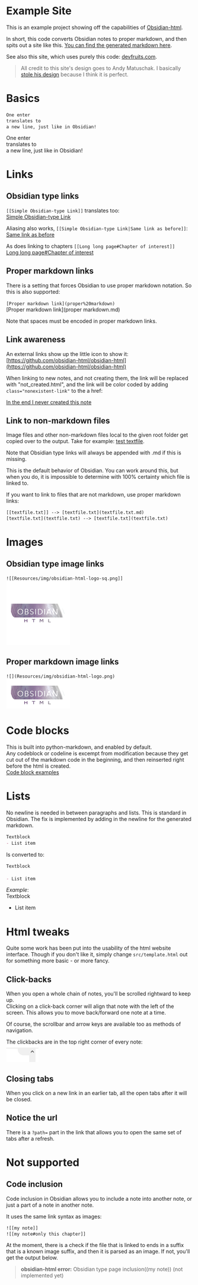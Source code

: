    
# Example Site   
   
This is an example project showing off the capabilities of [Obsidian-html](https://github.com/obsidian-html/obsidian-html).   
   
In short, this code converts Obsidian notes to proper markdown, and then spits out a site like this. [You can find the generated markdown here](https://github.com/obsidian-html/obsidian-html.github.io/tree/main/md).   
   
See also this site, which uses purely this code: [devfruits.com](https://www.devfruits.com).   
   
> All credit to this site's design goes to Andy Matuschak. I basically [stole his design](https://notes.andymatuschak.org/Evergreen_notes) because I think it is perfect.   
   
# Basics   
```
One enter
translates to
a new line, just like in Obsidian!
```
   
One enter   
translates to   
a new line, just like in Obsidian!   
   
# Links   
## Obsidian type links   
`[[Simple Obsidian-type Link]]` translates too:   
[Simple Obsidian-type Link](Simple%20Obsidian-type%20Link.md)   
   
Aliasing also works, `[[Simple Obsidian-type Link|Same link as before]]`:   
[Same link as before](Simple%20Obsidian-type%20Link.md)   
   
As does linking to chapters `[[Long long page#Chapter of interest]]`   
[Long long page#Chapter of interest](Long%20long%20page.md#chapter-of-interest)   
   
## Proper markdown links   
There is a setting that forces Obsidian to use proper markdown notation. So this is also supported:   
   
`[Proper markdown link](proper%20markdown)`   
[Proper markdown link](proper markdown.md)   
    
 Note that spaces must be encoded in proper markdown links.   
   
## Link awareness   
An external links show up the little icon to show it:   
[https://github.com/obsidian-html/obsidian-html](https://github.com/obsidian-html/obsidian-html)   
   
When linking to new notes, and not creating them, the link will be replaced with "not_created.html", and the link will be color coded by adding `class="nonexistent-link"` to the a href:   
   
[In the end I never created this note](/not_created.md)   
   
## Link to non-markdown files   
Image files and other non-markdown files local to the given root folder get copied over to the output. Take for example: [test textfile](textfile.txt).   
   
Note that Obsidian type links will always be appended with .md if this is missing.    
   
This is the default behavior of Obsidian. You can work around this, but when you do, it is impossible to determine with 100% certainty which file is linked to.    
   
If you want to link to files that are not markdown, use proper markdown links:   
```
[[textfile.txt]] --> [textfile.txt](textfile.txt.md)
[textfile.txt](textfile.txt) --> [textfile.txt](textfile.txt)
```
   
   
# Images   
## Obsidian type image links    
`![[Resources/img/obsidian-html-logo-sq.png]]`   
![](Resources/img/obsidian-html-logo-sq.png)   
   
## Proper markdown image links   
`![](Resources/img/obsidian-html-logo.png)`   
![](Resources/img/obsidian-html-logo.png)   
   
   
# Code blocks   
This is built into python-markdown, and enabled by default.   
Any codeblock or codeline is excempt from modification because they get cut out of the markdown code in the beginning, and then reinserted right before the html is created.   
[Code block examples](Code%20block%20examples.md)   
   
# Lists   
No newline is needed in between paragraphs and lists. This is standard in Obsidian. The fix is implemented by adding in the newline for the generated markdown.   
   
``` md
Textblock
- List item
```
   
   
Is converted to:   
``` md
Textblock

- List item
```
   
   
_Example_:    
Textblock   
   
- List item   
   
# Html tweaks   
Quite some work has been put into the usability of the html website interface. Though if you don't like it, simply change `src/template.html` out for something more basic - or more fancy.   
   
## Click-backs   
When you open a whole chain of notes, you'll be scrolled rightward to keep up.    
Clicking on a click-back corner will align that note with the left of the screen. This allows you to move back/forward one note at a time.    
   
Of course, the scrollbar and arrow keys are available too as methods of navigation.   
   
The clickbacks are in the top right corner of every note:   
![](Pasted%20image%2020211012013603.png)   
   
## Closing tabs   
When you click on a new link in an earlier tab, all the open tabs after it will be closed.   
   
## Notice the url   
There is a `?path=` part in the link that allows you to open the same set of tabs after a refresh.    
   
# Not supported   
## Code inclusion   
Code inclusion in Obsidian allows you to include a note into another note, or just a part of a note in another note.    
   
It uses the same link syntax as images:   
```
![[my note]]
![[my note#only this chapter]]
```
   
   
At the moment, there is a check if the file that is linked to ends in a suffix that is a known image suffix, and then it is parsed as an image. If not, you'll get the output below.   
   
   
> **obsidian-html error:** Obsidian type page inclusion((my note)) (not implemented yet)   
